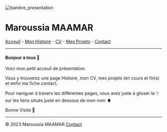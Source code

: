 ![banière_presentation](./../images/Untitled%20design.jpg)

# Maroussia MAAMAR

[Acceuil](README.md) - [Mon Histoire](histoire.md) - [CV](CV.md) - [Mes Projets](projets.md) - [Contact](contact.md)

---
#### Bonjour à tous :mushroom:

Voici mon petit acceuil de présentation

Vous y trouverez  une page Histoire, mon CV, mes projets (en cours et finis) et enfin ma fiche contact.

Pour naviguer à travers les différentes pages, vous avez juste à glisser la :computer_mouse: sur les liens situés juste en dessous de mon nom :arrow_up: 

Bonne Visite :jack_o_lantern: 

---
© 2023 Maroussia MAAMAR [Contact](contact.md)
